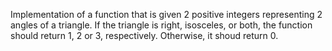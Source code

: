 Implementation of a function that is given 2 positive integers representing 2 angles of a triangle. 
If the triangle is right, isosceles, or both, the function should return 1, 2 or 3, respectively.
Otherwise, it shoud return 0.
